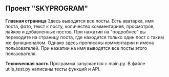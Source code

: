 ## Проект "SKYPROGRAM"
**Главная страница**
Здесь выводятся все посты. Есть аватарка, имя поста, фото, текст к посту, количество комментариев, просмотров, лайков и добавленных постов.
При нажатии на "подробнее" вы переходите на страницу поста, где находится только один пост с таким же функционалом. Однако здесь прописаны комментарии
и имена пользователей. При нажатии на имя выводятся все посты этого пользователя.

**Техническая часть**
Программа запускается с main.py.
В файле utils_test.py написаны тесты функций и API.